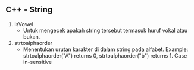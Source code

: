 ## C++ - String
1. IsVowel
	* Untuk mengecek apakah string tersebut termasuk huruf vokal atau bukan.
2. strtoalphaorder
	* Menentukan urutan karakter di dalam string pada alfabet. Example: strtoalphaorder("A") returns 0, strtoalphaorder("b") returns 1. Case in-sensitive
